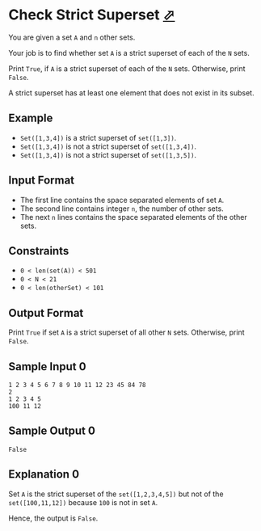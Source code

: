 # Check Strict Superset [⬀](https://www.hackerrank.com/challenges/py-check-strict-superset)

You are given a set `A` and `n` other sets.

Your job is to find whether set `A` is a strict superset of each of the `N` sets.

Print `True`, if `A` is a strict superset of each of the `N` sets. Otherwise, print `False`.

A strict superset has at least one element that does not exist in its subset.

## Example

- `Set([1,3,4])` is a strict superset of `set([1,3])`.
- `Set([1,3,4])` is not a strict superset of `set([1,3,4])`.
- `Set([1,3,4])` is not a strict superset of `set([1,3,5])`.

## Input Format

- The first line contains the space separated elements of set `A`.
- The second line contains integer `n`, the number of other sets.
- The next `n` lines contains the space separated elements of the other sets.

## Constraints

- `0 < len(set(A)) < 501`
- `0 < N < 21`
- `0 < len(otherSet) < 101`

## Output Format

Print `True` if set `A` is a strict superset of all other `N` sets. Otherwise, print `False`.

## Sample Input 0
```
1 2 3 4 5 6 7 8 9 10 11 12 23 45 84 78
2
1 2 3 4 5
100 11 12
```

## Sample Output 0
```
False
```

## Explanation 0

Set `A` is the strict superset of the `set([1,2,3,4,5])` but not of the `set([100,11,12])` because `100` is not in set `A`.

Hence, the output is `False`.

